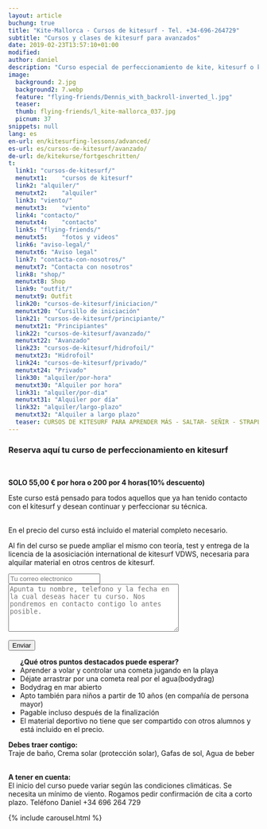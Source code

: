 ```yaml
---
layout: article
buchung: true
title: "Kite-Mallorca - Cursos de kitesurf - Tel. +34-696-264729"
subtitle: "Cursos y clases de kitesurf para avanzados"
date: 2019-02-23T13:57:10+01:00
modified: 
author: daniel
description: "Curso especial de perfeccionamiento de kite, kitesurf o kiteboarding: Aprende a saltar, señir, virar, strapless. Llama y reserva ahora"
image:
  background: 2.jpg
  background2: 7.webp
  feature: "flying-friends/Dennis_with_backroll-inverted_l.jpg"
  teaser:
  thumb: flying-friends/l_kite-mallorca_037.jpg
  picnum: 37
snippets: null
lang: es
en-url: en/kitesurfing-lessons/advanced/
es-url: es/cursos-de-kitesurf/avanzado/
de-url: de/kitekurse/fortgeschritten/
t:
  link1: "cursos-de-kitesurf/"
  menutxt1:    "cursos de kitesurf"
  link2: "alquiler/"
  menutxt2:    "alquiler"
  link3: "viento/"
  menutxt3:    "viento"
  link4: "contacto/"
  menutxt4:    "contacto"
  link5: "flying-friends/"
  menutxt5:    "fotos y videos"
  link6: "aviso-legal/"
  menutxt6: "Aviso legal"
  link7: "contacta-con-nosotros/"
  menutxt7: "Contacta con nosotros"
  link8: "shop/"
  menutxt8: Shop
  link9: "outfit/"
  menutxt9: Outfit
  link20: "cursos-de-kitesurf/iniciacion/"
  menutxt20: "Cursillo de iniciación"
  link21: "cursos-de-kitesurf/principiante/"
  menutxt21: "Principiantes"
  link22: "cursos-de-kitesurf/avanzado/"
  menutxt22: "Avanzado"
  link23: "cursos-de-kitesurf/hidrofoil/"
  menutxt23: "Hidrofoil"
  link24: "cursos-de-kitesurf/privado/"
  menutxt24: "Privado"
  link30: "alquiler/por-hora"
  menutxt30: "Alquiler por hora"
  link31: "alquiler/por-dia"
  menutxt31: "Alquiler por día"
  link32: "alquiler/largo-plazo"
  menutxt32: "Alquiler a largo plazo"
  teaser: CURSOS DE KITESURF PARA APRENDER MÁS - SALTAR- SEÑIR - STRAPLESS
---
```


<div id="bookingKitContainer"></div>
<script src="https://eu5.bookingkit.de/bkscript.js.php?cw=a03e5048263685b2ea6fd19deb2b34a8&lang=es&e=0d459127c3c947893aadb546dd5392e9"></script>
<noscript>
<h3>Reserva aquí tu curso de perfeccionamiento en kitesurf</h3>
<br>
 
<strong>SOLO 55,00 € por hora o 200 por 4 horas(10% descuento)</strong>

Este curso está pensado para todos aquellos que ya han tenido contacto con el kitesurf y desean continuar y perfeccionar su técnica.<br><br>

En el precio del curso está incluido el material completo necesario.<br>

Al fin del curso se puede ampliar el mismo con teoría, test y entrega de la licencia de la asosiciación international de kitesurf VDWS, necesaria para alquilar material en otros centros de kitesurf.<br>

<div class="item">
<form method="POST" action="https://formspree.io/team@kite-mallorca.com">
  <input type="email" name="_replyto" placeholder="Tu correo electronico" required>
  <input type="hidden" name="_subject" value="Encuesta de reserva para un curso de perfeccionamiento">
  <textarea name="body" cols="40" rows="6" placeholder="Apunta tu nombre, telefono y la fecha en la cual deseas hacer tu curso. Nos pondremos en contacto contigo lo antes posible."></textarea>
  <span></span><br><br>
  <input type="hidden" name="_next" value="{{ site.url }}/es/gracias">
  <input type="submit" value="Enviar">
</form>
<ul title="Otros puntos que destacan en el curso de perfeccionamiento en kitesurf"><strong>¿Qué otros puntos destacados puede esperar?</strong>
  <li>Aprender a volar y controlar una cometa jugando en la playa</li>
  <li>Déjate arrastrar por una cometa real por el agua(bodydrag)</li>
  <li>Bodydrag en mar abierto</li>
  <li>Apto también para niños a partir de 10 años (en compañía de persona mayor)</li>
  <li>Pagable incluso después de la finalización</li>
  <li>El material deportivo no tiene que ser compartido con otros alumnos y está incluido en el precio.</li>
</ul>

<span><strong>Debes traer contigo:</strong><br>
Traje de baño, Crema solar (protección solar), Gafas de sol, Agua de beber</span><br><br>

<span><strong>A tener en cuenta:</strong><br>
El inicio del curso puede variar según las condiciones climáticas. Se necesita un mínimo de viento. Rogamos pedir confirmación de cita a corto plazo. Teléfono Daniel +34 696 264 729</span>
</div>

{% include carousel.html %}

</noscript>